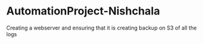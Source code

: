 # AutomationProject-Nishchala
Creating a webserver and ensuring that it is creating backup on S3 of all the logs
